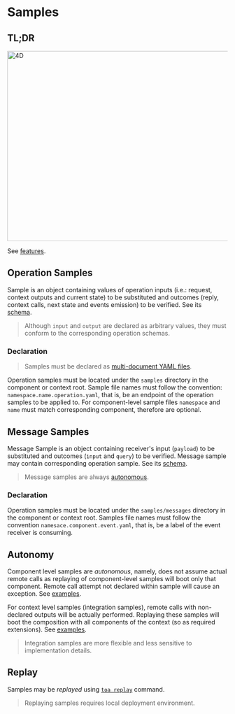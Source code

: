 # Samples

## TL;DR

<a href="https://miro.com/app/board/uXjVOoy0ImU=/?moveToWidget=3458764532091744292&cot=14">
    <picture>
        <source media="(prefers-color-scheme: dark)" srcset="./docs/sampling-dark.jpg">
        <img alt="4D" width="640" height="435" src="./docs/sampling-light.jpg">
    </picture>
</a>

See [features](/features/replay).

## Operation Samples

Sample is an object containing values of operation inputs (i.e.: request, context outputs and
current state) to be substituted and outcomes (reply, context calls, next state and events emission)
to be verified. See its [schema](./src/.replay/.suite/translate/schemas/operation.cos.yaml).

> Although `input` and `output` are declared as arbitrary values, they must conform to the
> corresponding operation schemas.

### Declaration

> Samples must be declared
> as [multi-document YAML files](https://yaml.org/spec/1.2.2/#22-structures).

Operation samples must be located under the `samples` directory in the component or context root.
Sample file names must follow the convention: `namespace.name.operation.yaml`, that is, be an
endpoint of the operation samples to be applied to. For component-level sample files `namespace`
and `name` must match corresponding component, therefore are optional.

## Message Samples

Message Sample is an object containing receiver's input (`payload`) to be substituted and
outcomes (`input` and `query`) to be verified. Message sample may contain corresponding operation
sample. See its [schema](./src/.replay/.suite/translate/schemas/message.cos.yaml).

> Message samples are always [autonomous](#autonomy).

### Declaration

Operation samples must be located under the `samples/messages` directory in the component or context
root. Samples file names must follow the convention `namesace.component.event.yaml`, that is, be a
label
of the event receiver is consuming.

## Autonomy

Component level samples are *autonomous*, namely, does not assume actual remote calls as
replaying of component-level samples will boot only that component. Remote call attempt not declared
within sample will cause an exception.
See [examples](../example/components/math/calculations/samples).

For context level samples (integration samples), remote calls with non-declared outputs will be
actually performed. Replaying these samples will boot the composition with all components of the
context (so as required extensions). See [examples](../example/samples).

> Integration samples are more flexible and less sensitive to implementation details.

## Replay

Samples may be *replayed* using [`toa replay`](/runtime/cli/readme.md#replay) command.

> Replaying samples requires local deployment environment.
